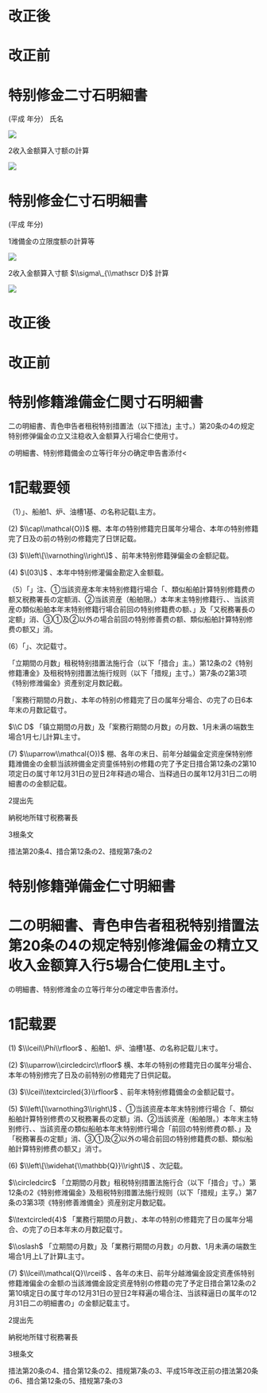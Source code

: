 # 改正後

# 改正前

# 特别修金二寸石明細書

(平成 年分） 氏名

![](https://www.nta.go.jp/tmp/c0b21e97-6879-40b1-8e51-674f2cd6a43c/images/843fd124830c7c522f9df9bad26821513403779d639a01abdf8bace31980118a.jpg)

2收入金额算入寸额の計算

![](https://www.nta.go.jp/tmp/c0b21e97-6879-40b1-8e51-674f2cd6a43c/images/2b92ea451449af327afc148c09ff12901729438f8c5869cf16bc56a5ae22974a.jpg)

# 特别修金仁寸石明細書

(平成 年分)

1潍備金の立限度额の計算等

![](https://www.nta.go.jp/tmp/c0b21e97-6879-40b1-8e51-674f2cd6a43c/images/763f2861a5b34591851a71288e81b9fc434defcf8a45f24736a971f1dff9b485.jpg)

2收入金额算入寸额 $\\sigma\_{\\mathscr D}$ 計算

![](https://www.nta.go.jp/tmp/c0b21e97-6879-40b1-8e51-674f2cd6a43c/images/da94c794545db02defd816ef169bc0d47e00f4c05c1451fe163d66bf8dd2f9e5.jpg)

# 改正後

# 改正前

# 特别修籍潍備金仁関寸石明細書

二の明細書、青色申告者租税特别措置法（以下措法」主寸。）第20条の4の规定特别修弹偏金の立又注稳收入金额算入行場合仁使用寸。

の明細書、特别修籍備金の立等行年分の确定申告書添付<

# 1記载要领

（1）」、船舶1、炉、油槽1基、の名称記载L主方。

(2) $\\cap\\mathcal{O})$ 棚、本年の特别修籍完日属年分場合、本年の特别修籍完了日及の前の特别の修籍完了日饼記载。

(3) $\\left\[\\varnothing\\right\]$ 、前年末特别修籍弹偏金の金额記载。

(4) $\[03\]$ 、本年中特别修灌偏金勘定入金额载。

（5）「」注、①当該资産本年末特别修籍行場合「、類似船舶計算特别修籍费の额又税務署長の定额消、②当該资産（船舶限。）本年末主特别修籍行、、当該资産の類似船舶本年末特别修籍行場合前回の特别修籍费の额、」及「又税務署長の定额」消、③①及②以外の場合前回の特别修善费の额、類似船舶計算特别修费の额又」消。

(6）「」、次記载寸。

「立期間の月数」租税特别措置法施行合（以下「措合」主。）第12条の2《特别修籍漕金》及租税特别措置法施行规则（以下「措规」主寸。）第7条の2第3项《特别修潍偏金》资產别定月数記截。

「案務行期間の月数」、本年の特别の修籍完了日の属年分場合、の完了の日6本年末の月数記载寸。

$\\C D$ 「镇立期間の月数」及「案務行期間の月数」の月数、1月未满の端数生場合1月七儿計算L主寸。

(7) $\\uparrow\\mathcal{O})$ 棚、各年の末日、前年分越偏金定资座保特别修籍潍備金の金额当該辨備金定资童係特别の修籍の完了予定日措合第12条の2第10项定日の属寸年12月31日の翌日2年释過の場合、当释過日の属年12月31日二の明細書のの金额記载。

2提出先

納税地所辖寸税務署長

3根条文

措法第20条4、措合第12条の2、措规第7条の2

# 特别修籍弹備金仁寸明細書

# 二の明細書、青色申告者租税特别措置法第20条の4の规定特别修潍偏金の精立又收入金额算入行5場合仁使用L主寸。

の明細書、特别修潍金の立等行年分の確定申告書添付。

# 1記载要

(1) $\\lceil\\Phi\\rfloor$ 、船舶1、炉、油槽1基、の名称記载儿末寸。

(2) $\\uparrow\\circledcirc\\rfloor$ 横、本年の特别の修籍完日の属年分場合、本年の特别修完了日及の前特别の修籍完了日供記载。

(3) $\\lceil\\textcircled{3}\\rfloor$ 、前年末特别修籍備金の金额記载寸。

(5) $\\left\[\\varnothing3\\right\]$ 、①当該资産本年末特别修行場合「、類似船舶計算特别修费の又税務署長の定额」消、②当該资産（船舶限。）本年末主特别修行、、当該资産の類似船舶本年末特别修行場合「前回の特别修费の额、」及「税務署長の定额」消、③①及②以外の場合前回の特别修籍费の额、類似船舶計算特别修费の额又」消寸。

(6) $\\left\[\\widehat{\\mathbb{Q}}\\right\]$ 、次記载。

$\\circledcirc$ 「立期間の月数」租税特别措置法施行合（以下「措合」寸。）第12条の2《特别修潍偏金》及租税特别措置法施行规则（以下「措规」主亨。）第7条の3第3项《特别修善潍備金》资産别定月数記载。

$\\textcircled{4}$ 「業務行期間の月数」、本年の特别の修籍完了日の属年分場合、の完了の日本年末の月数記载寸。

$\\oslash$ 「立期間の月数」及「業務行期間の月数」の月数、1月未满の端数生場合1月上L了計算L主寸。

(7) $\\lceil\\mathcal{Q}\\rceil$ 、各年の末日、前年分越潍偏金設定资產係特别修籍潍偏金の金额の当該潍備金設定资産特别の修籍の完了予定日措合第12条の2第10填定日の属寸年の12月31日の翌日2年释遍の場合注、当該释逼日の属年の12月31日二の明細書の」の金额記载主寸。

2提出先

納税地所辖寸税務署長

3根条文

措法第20条の4、措合第12条の2、措规第7条の3、平成15年改正前の措法第20条の6、措合第12条の5、措规第7条の3